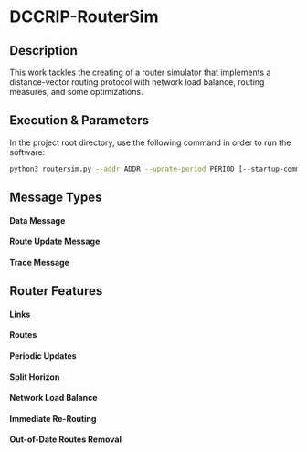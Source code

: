 # DCCRIP-RouterSim

## Description

This work tackles the creating of a router simulator that implements a distance-vector routing protocol with network load balance, routing measures, and some optimizations. 

## Execution & Parameters

In the project root directory, use the following command in order to run the software:

```bash
python3 routersim.py --addr ADDR --update-period PERIOD [--startup-commands FILE]
```

## Message Types

#### Data Message

#### Route Update Message

#### Trace Message

## Router Features

#### Links

#### Routes

#### Periodic Updates

#### Split Horizon

#### Network Load Balance

#### Immediate Re-Routing

#### Out-of-Date Routes Removal
